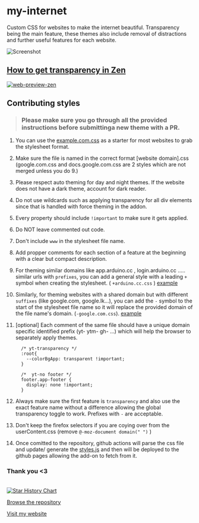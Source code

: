 # my-internet

Custom CSS for websites to make the internet beautiful. Transparency being the main feature, these themes also include removal of distractions and further useful features for each website.

![Screenshot](https://github.com/user-attachments/assets/a938e6b8-b120-4ba9-bc39-0ec932856dda)

## [How to get transparency in Zen](https://www.sameerasw.com/zen)
[![web-preview-zen](https://github.com/user-attachments/assets/dae63448-0fa8-44a7-a294-e18561de9389)](https://www.sameerasw.com/zen)

## Contributing styles

> ### Please make sure you go through all the provided instructions before submittinga new theme with a PR.

1. You can use the [example.com.css](https://github.com/sameerasw/my-internet/raw/refs/heads/main/websites/example.com.css) as a starter for most websites to grab the stylesheet format.
2. Make sure the file is named in the correct format [website domain].css (google.com.css and docs.google.com.css are 2 styles which are not merged unless you do 9.)
3. Please respect auto theming for day and night themes. If the website does not have a dark theme, account for dark reader.
4. Do not use wildcards such as applying transparency for all div elements since that is handled with force theming in the addon.
5. Every property should include `!important` to make sure it gets applied.
6. Do NOT leave commented out code.
7. Don't include `www` in the stylesheet file name.
8. Add propper comments for each section of a feature at the beginning with a clear but compact description.
9. For theming similar domains like app.arduino.cc , login.arduino.cc ..... similar urls with `prefixes`, you can add a general style with a leading `+` symbol when creating the stylesheet. ( `+arduino.cc.css` ) [example](https://github.com/sameerasw/my-internet/blob/main/websites/%2Bnixos.org.css)
10. Similarly, for theming websites with a shared domain but with different `suffixes` (like google.com, google.lk...), you can add the `-` symbol to the start of the stylesheet file name so it will replace the provided domain of the file name's domain. (`-google.com.css`). [example](https://github.com/sameerasw/my-internet/blob/main/websites/-ebay.com.css)
11. [optional] Each comment of the same file should have a unique domain specific identified prefix (yt- ytm- gh- ...) which will help the browser to separately apply themes.
  
    ```
      /* yt-transparency */
      :root{
        --colorBgApp: transparent !important;
      }
  
      /*  yt-no footer */
      footer.app-footer {
        display: none !important;
      }
    ```

12. Always make sure the first feature is `transparency` and also use the exact feature name without a difference allowing the global transparency toggle to work. Prefixes with `-` are acceptable. 
13. Don't keep the firefox selectors if you are coying over from the userContent.css (remove `@-moz-document domain(" ")` )
14. Once comitted to the repository, github actions will parse the css file and update/ generate the [styles.js](https://github.com/sameerasw/my-internet/blob/main/styles.json) and then will be deployed to the github pages allowing the add-on to fetch from it.
> 

### Thank you <3

<br>

<a href="https://star-history.com/#sameerasw/my-internet&Date">
 <picture>
   <source media="(prefers-color-scheme: dark)" srcset="https://api.star-history.com/svg?repos=sameerasw/my-internet&type=Date&theme=dark" />
   <source media="(prefers-color-scheme: light)" srcset="https://api.star-history.com/svg?repos=sameerasw/my-internet&type=Date" />
   <img alt="Star History Chart" src="https://api.star-history.com/svg?repos=sameerasw/my-internet&type=Date" />
 </picture>
</a>

[Browse the repository](https://github.com/sameerasw/my-internet)

[Visit my website](https://www.sameerasw.com)
